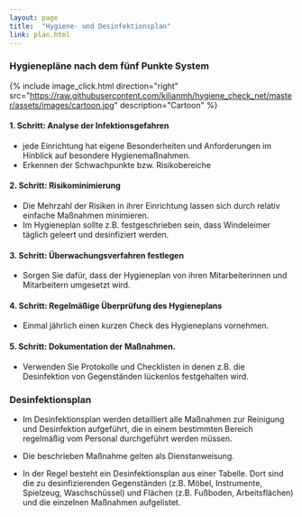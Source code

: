 ```yaml
---
layout: page
title:  "Hygiene- und Desinfektionsplan"
link: plan.html
---
```


### Hygienepläne nach dem fünf Punkte System

{% include image_click.html direction="right" src="https://raw.githubusercontent.com/kilianmh/hygiene_check_net/master/assets/images/cartoon.jpg" description="Cartoon" %} 

#### 1. Schritt: Analyse der Infektionsgefahren
-   jede Einrichtung hat eigene Besonderheiten und Anforderungen im Hinblick auf besondere Hygienemaßnahmen.
-   Erkennen der Schwachpunkte bzw. Risikobereiche

#### 2. Schritt: Risikominimierung
-   Die Mehrzahl der Risiken in ihrer Einrichtung lassen sich durch relativ einfache Maßnahmen minimieren.
-   Im Hygieneplan sollte z.B. festgeschrieben sein, dass Windeleimer täglich geleert und desinfiziert werden.

#### 3. Schritt: Überwachungsverfahren festlegen
-   Sorgen Sie dafür, dass der Hygieneplan von ihren Mitarbeiterinnen und Mitarbeitern umgesetzt wird.

#### 4. Schritt: Regelmäßige Überprüfung des Hygieneplans
-   Einmal j&auml;hrlich einen kurzen Check des Hygieneplans vornehmen.
      
#### 5. Schritt: Dokumentation der Maßnahmen.
-   Verwenden Sie Protokolle und Checklisten in denen z.B. die Desinfektion von Gegenst&auml;nden l&uuml;ckenlos festgehalten wird.

### Desinfektionsplan

- Im Desinfektionsplan werden detailliert alle Maßnahmen zur Reinigung und Desinfektion aufgeführt, die in einem bestimmten Bereich regelmäßig vom Personal durchgeführt werden müssen.  

- Die beschrieben Maßnahme gelten als Dienstanweisung.

- In der Regel besteht ein Desinfektionsplan aus einer Tabelle. Dort sind die zu desinfizierenden Gegenständen (z.B. Möbel, Instrumente, Spielzeug, Waschschüssel) und Flächen (z.B. Fußboden, Arbeitsflächen) und die einzelnen Maßnahmen aufgelistet.